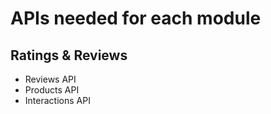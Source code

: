 # APIs needed for each module

## Ratings & Reviews
  - Reviews API
  - Products API
  - Interactions API